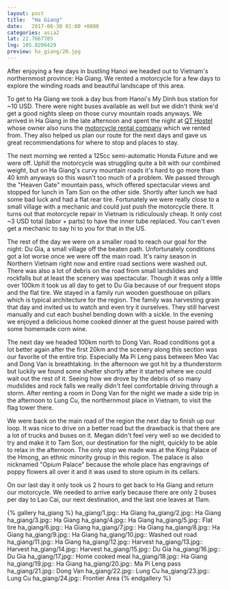 ```yaml
---
layout: post
title:  "Ha Giang"
date:   2017-06-30 01:00 +0800
categories: asia2
lat: 22.7667785
lng: 105.0206429
preview: ha_giang/20.jpg
---
```


After enjoying a few days in bustling Hanoi we headed out to Vietnam's northernmost province: Ha Giang. We rented a motorcycle for a few days to explore the winding roads and beautiful landscape
of this area.

<!--more-->

To get to Ha Giang we took a day bus from Hanoi's My Dinh bus station for ~10 USD. There were night buses available as well but we didn't think we'd get a good nights sleep on those curvy mountain
roads anyways. We arrived in Ha Giang in the late afternoon and spent the night at [QT Hostel](http://qthostel.com.vn/) whose owner also runs the
[motorcycle rental company](http://qtmotorbikesandtours.com.vn/) which we rented from. They also helped us plan our route for the next days and gave us great recommendations for where to stop
and places to stay.

The next morning we rented a 125cc semi-automatic Honda Future and we were off. Uphill the motorcycle was struggling quite a bit with our combined weight, but on Ha Giang's curvy mountain
roads it's hard to go more than 40 kmh anyways so this wasn't too much of a problem. We passed through the "Heaven Gate" mountain pass, which offered spectacular views and stopped for lunch
in Tam Son on the other side. Shortly after lunch we had some bad luck and had a flat rear tire. Fortunately we were really close to a small village with a mechanic and could just push the motorcycle
there. It turns out that motorcycle repair in Vietnam is ridiculously cheap. It only cost ~3 USD total (labor + parts) to have the inner tube replaced. You can't even get a mechanic to say hi to you
for that in the US.

The rest of the day we were on a smaller road to reach our goal for the night: Du Gia, a small village off the beaten path. Unfortunately conditions got a lot worse once we were off the main road.
It's rainy season in Northern Vietnam right now and entire road sections were washed out. There was also a lot of debris on the road from small landslides and rockfalls but at least the scenery was
spectacular. Though it was only a little over 100km it took us all day to get to Du Gia because of our frequent stops and the flat tire. We stayed in a family run wooden guesthouse on pillars which
is typical architecture for the region. The family was harvesting grain that day and invited us to watch and even try it ourselves. They still harvest manually and cut each bushel bending down with
a sickle. In the evening we enjoyed a delicious home cooked dinner at the guest house paired with some homemade corn wine.

The next day we headed 100km north to Dong Van. Road conditions got a lot better again after the first 20km and the scenery along this section was our favorite of the entire trip. Especially Ma Pi
Leng pass between Meo Vac and Dong Van is breathtaking. In the afternoon we got hit by a thunderstorm but luckily we found some shelter shortly after it started where we could wait out the rest of
it. Seeing how we drove by the debris of so many mudslides and rock falls we really didn't feel comfortable driving through a storm. After renting a room in Dong Van for the night we made a side
trip in the afternoon to Lung Cu, the northernmost place in Vietnam, to visit the flag tower there.

We were back on the main road of the region the next day to finish up our loop. It was nice to drive on a better road but the drawback is that there are a lot of trucks and buses on it. Megan didn't
feel very well so we decided to try and make it to Tam Son, our destination for the night, quickly to be able to relax in the afternoon. The only stop we made was at the King Palace of the Hmong,
an ethnic minority group in this region. The palace is also nicknamed "Opium Palace" because the whole place has engravings of poppy flowers all over it and it was used to store opium in its cellars.

On our last day it only took us 2 hours to get back to Ha Giang and return our motorcycle. We needed to arrive early because there are only 2 buses per day to Lao Cai, our next destination, and the
last one leaves at 11am.

{% gallery ha_giang %}
ha_giang/1.jpg:: Ha Giang
ha_giang/2.jpg:: Ha Giang
ha_giang/3.jpg:: Ha Giang
ha_giang/4.jpg:: Ha Giang
ha_giang/5.jpg:: Flat tire
ha_giang/6.jpg:: Ha Giang
ha_giang/7.jpg:: Ha Giang
ha_giang/8.jpg:: Ha Giang
ha_giang/9.jpg:: Ha Giang
ha_giang/10.jpg:: Washed out road
ha_giang/11.jpg:: Ha Giang
ha_giang/12.jpg:: Harvest
ha_giang/13.jpg:: Harvest
ha_giang/14.jpg:: Harvest
ha_giang/15.jpg:: Du Gia
ha_giang/16.jpg:: Du Gia
ha_giang/17.jpg:: Home cooked meal
ha_giang/18.jpg:: Ha Giang
ha_giang/19.jpg:: Ha Giang
ha_giang/20.jpg:: Ma Pi Leng pass
ha_giang/21.jpg:: Dong Van
ha_giang/22.jpg:: Lung Cu
ha_giang/23.jpg:: Lung Cu
ha_giang/24.jpg:: Frontier Area
{% endgallery %}